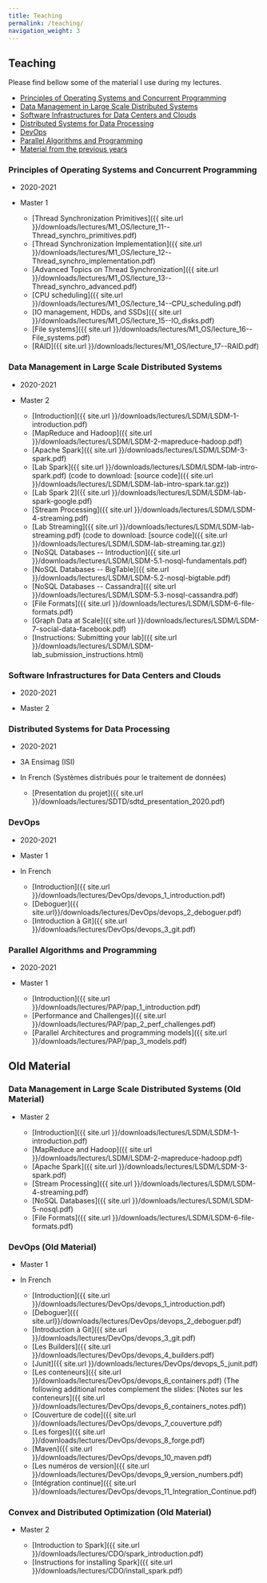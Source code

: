 ```yaml
---
title: Teaching
permalink: /teaching/
navigation_weight: 3
---
```


## Teaching

Please find bellow some of the material I use during my lectures.

- [Principles of Operating Systems and Concurrent
  Programming](#principles-of-operating-systems-and-concurrent-programming)
- [Data Management in Large Scale Distributed Systems](#data-management-in-large-scale-distributed-systems)
- [Software Infrastructures for Data Centers and Clouds](#software-infrastructures-for-data-centers-and-clouds)
- [Distributed Systems for Data
  Processing](#distributed-systems-for-data-processing)
- [DevOps](#devops)
- [Parallel Algorithms and
  Programming](#parallel-algorithms-and-programming)
- [Material from the previous years](#old-material)

### Principles of Operating Systems and Concurrent Programming

- 2020-2021
- Master 1

  - [Thread Synchronization Primitives]({{ site.url }}/downloads/lectures/M1_OS/lecture_11--Thread_synchro_primitives.pdf)
  - [Thread Synchronization Implementation]({{ site.url }}/downloads/lectures/M1_OS/lecture_12--Thread_synchro_implementation.pdf)
  - [Advanced Topics on Thread Synchronization]({{ site.url }}/downloads/lectures/M1_OS/lecture_13--Thread_synchro_advanced.pdf)
  - [CPU scheduling]({{ site.url }}/downloads/lectures/M1_OS/lecture_14--CPU_scheduling.pdf)
  - [IO management, HDDs, and SSDs]({{ site.url }}/downloads/lectures/M1_OS/lecture_15--IO_disks.pdf)
  - [File systems]({{ site.url }}/downloads/lectures/M1_OS/lecture_16--File_systems.pdf)
  - [RAID]({{ site.url }}/downloads/lectures/M1_OS/lecture_17--RAID.pdf)


### Data Management in Large Scale Distributed Systems

- 2020-2021
- Master 2

  - [Introduction]({{ site.url }}/downloads/lectures/LSDM/LSDM-1-introduction.pdf)
  - [MapReduce and Hadoop]({{ site.url }}/downloads/lectures/LSDM/LSDM-2-mapreduce-hadoop.pdf)
  - [Apache Spark]({{ site.url }}/downloads/lectures/LSDM/LSDM-3-spark.pdf)
  <!-- - [Installing Spark]({{ site.url }}/downloads/lectures/LSDM/LSDM-install-spark.pdf) -->
  - [Lab Spark]({{ site.url
    }}/downloads/lectures/LSDM/LSDM-lab-intro-spark.pdf) (code to
    download: [source code]({{ site.url
    }}/downloads/lectures/LSDM/LSDM-lab-intro-spark.tar.gz))
  - [Lab Spark 2]({{ site.url
    }}/downloads/lectures/LSDM/LSDM-lab-spark-google.pdf)
  - [Stream Processing]({{ site.url
    }}/downloads/lectures/LSDM/LSDM-4-streaming.pdf)
  - [Lab Streaming]({{ site.url
    }}/downloads/lectures/LSDM/LSDM-lab-streaming.pdf) (code to
    download: [source code]({{ site.url
    }}/downloads/lectures/LSDM/LSDM-lab-streaming.tar.gz))
  - [NoSQL Databases -- Introduction]({{ site.url
    }}/downloads/lectures/LSDM/LSDM-5.1-nosql-fundamentals.pdf)
  - [NoSQL Databases -- BigTable]({{ site.url
    }}/downloads/lectures/LSDM/LSDM-5.2-nosql-bigtable.pdf)
  - [NoSQL Databases -- Cassandra]({{ site.url
    }}/downloads/lectures/LSDM/LSDM-5.3-nosql-cassandra.pdf)
  - [File Formats]({{ site.url
    }}/downloads/lectures/LSDM/LSDM-6-file-formats.pdf)
  - [Graph Data at Scale]({{ site.url
    }}/downloads/lectures/LSDM/LSDM-7-social-data-facebook.pdf)



  <!-- - [NoSQL Databases]({{ site.url -->
  <!--   }}/downloads/lectures/LSDM/LSDM-5-nosql.pdf) -->
  <!-- - [Lab Neo4j]({{ site.url -->
  <!--   }}/downloads/lectures/LSDM/LSDM-lab-intro-neo4j.pdf) -->

  - [Instructions: Submitting your lab]({{ site.url
    }}/downloads/lectures/LSDM/LSDM-lab_submission_instructions.html)


### Software Infrastructures for Data Centers and Clouds

- 2020-2021
- Master 2

  <!-- - [About Failures in the Cloud]({{ site.url }}/downloads/lectures/SI4DCC/failures_in_cloud.pdf) -->


### Distributed Systems for Data Processing

- 2020-2021
- 3A Ensimag (ISI)
- In French (Systèmes distribués pour le traitement de données)

  - [Presentation du projet]({{ site.url }}/downloads/lectures/SDTD/sdtd_presentation_2020.pdf)

### DevOps

- 2020-2021
- Master 1
- In French

    - [Introduction]({{ site.url }}/downloads/lectures/DevOps/devops_1_introduction.pdf)
    - [Deboguer]({{ site.url}}/downloads/lectures/DevOps/devops_2_deboguer.pdf)
    - [Introduction à Git]({{ site.url }}/downloads/lectures/DevOps/devops_3_git.pdf)
    <!-- - [Les Builders]({{ site.url }}/downloads/lectures/DevOps/devops_4_builders.pdf) -->
    <!-- - [Junit]({{ site.url }}/downloads/lectures/DevOps/devops_5_junit.pdf) -->
    <!-- - [Les conteneurs]({{ site.url }}/downloads/lectures/DevOps/devops_6_containers.pdf) (The following additional notes complement the slides: [Notes sur les conteneurs]({{ site.url }}/downloads/lectures/DevOps/devops_6_containers_notes.pdf)) -->
    <!-- - [Couverture de code]({{ site.url }}/downloads/lectures/DevOps/devops_7_couverture.pdf) -->
    <!-- - [Les forges]({{ site.url }}/downloads/lectures/DevOps/devops_8_forge.pdf) -->
    <!-- - [Maven]({{ site.url }}/downloads/lectures/DevOps/devops_10_maven.pdf) -->
    <!-- - [Les numéros de version]({{ site.url }}/downloads/lectures/DevOps/devops_9_version_numbers.pdf) -->
    <!-- - [Intégration continue]({{ site.url }}/downloads/lectures/DevOps/devops_11_Integration_Continue.pdf) -->


### Parallel Algorithms and Programming

- 2020-2021
- Master 1

    - [Introduction]({{ site.url
      }}/downloads/lectures/PAP/pap_1_introduction.pdf)
    - [Performance and Challenges]({{ site.url
      }}/downloads/lectures/PAP/pap_2_perf_challenges.pdf)
    - [Parallel Architectures and programming models]({{ site.url
      }}/downloads/lectures/PAP/pap_3_models.pdf)
    <!-- - [Shared-memory algorithms]({{ site.url -->
    <!--   }}/downloads/lectures/PAP/pap_3_shared_memory_algos.pdf) -->
    <!-- - [OpenMP]({{ site.url -->
    <!--   }}/downloads/lectures/PAP/pap_4_openmp.pdf) -->
    <!-- - [Collective operations]({{ site.url -->
    <!--   }}/downloads/lectures/PAP/pap_5_mp_collectives.pdf) -->
    <!-- - [Introduction to MPI]({{ site.url }}/downloads/lectures/PAP/pap_6_mpi.pdf) -->
    <!-- <\!-- - [Interconnection networks]({{ site.url }}/downloads/lectures/PAP/pap_7_networks.pdf) -\-> -->
    <!-- - [Distributed-memory algorithms]({{ site.url }}/downloads/lectures/PAP/pap_8_dist_memory_algos.pdf) -->


<!-- - [Fault tolerance for Parallel Applications]({{ site.url }}/downloads/lectures/PAP/pap_10_ft.pdf) -->

## Old Material


### Data Management in Large Scale Distributed Systems (Old Material)

- Master 2

  - [Introduction]({{ site.url }}/downloads/lectures/LSDM/LSDM-1-introduction.pdf)
  - [MapReduce and Hadoop]({{ site.url }}/downloads/lectures/LSDM/LSDM-2-mapreduce-hadoop.pdf)
  - [Apache Spark]({{ site.url }}/downloads/lectures/LSDM/LSDM-3-spark.pdf)
  - [Stream Processing]({{ site.url
    }}/downloads/lectures/LSDM/LSDM-4-streaming.pdf)
  - [NoSQL Databases]({{ site.url
    }}/downloads/lectures/LSDM/LSDM-5-nosql.pdf)
  - [File Formats]({{ site.url
    }}/downloads/lectures/LSDM/LSDM-6-file-formats.pdf)



### DevOps (Old Material)

- Master 1
- In French

    - [Introduction]({{ site.url }}/downloads/lectures/DevOps/devops_1_introduction.pdf)
    - [Deboguer]({{ site.url}}/downloads/lectures/DevOps/devops_2_deboguer.pdf)
    - [Introduction à Git]({{ site.url }}/downloads/lectures/DevOps/devops_3_git.pdf)
    - [Les Builders]({{ site.url }}/downloads/lectures/DevOps/devops_4_builders.pdf)
    - [Junit]({{ site.url }}/downloads/lectures/DevOps/devops_5_junit.pdf)
    - [Les conteneurs]({{ site.url }}/downloads/lectures/DevOps/devops_6_containers.pdf) (The following additional notes complement the slides: [Notes sur les conteneurs]({{ site.url }}/downloads/lectures/DevOps/devops_6_containers_notes.pdf))
    - [Couverture de code]({{ site.url }}/downloads/lectures/DevOps/devops_7_couverture.pdf)
    - [Les forges]({{ site.url }}/downloads/lectures/DevOps/devops_8_forge.pdf)
    - [Maven]({{ site.url }}/downloads/lectures/DevOps/devops_10_maven.pdf)
    - [Les numéros de version]({{ site.url }}/downloads/lectures/DevOps/devops_9_version_numbers.pdf)
    - [Intégration continue]({{ site.url }}/downloads/lectures/DevOps/devops_11_Integration_Continue.pdf)

    

### Convex and Distributed Optimization (Old Material)

- Master 2

  - [Introduction to Spark]({{ site.url
    }}/downloads/lectures/CDO/spark_introduction.pdf)
  - [Instructions for installing Spark]({{ site.url }}/downloads/lectures/CDO/install_spark.pdf)


